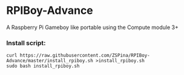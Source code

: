 # RPIBoy-Advance
A Raspberry Pi Gameboy like portable using the Compute module 3+

### Install script:
  ````
  curl https://raw.githubusercontent.com/ZSPina/RPIBoy-Advance/master/install_rpiboy.sh >install_rpiboy.sh
  sudo bash install_rpiboy.sh
  ````
